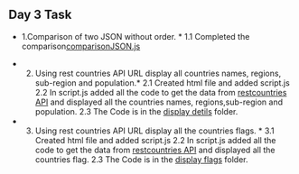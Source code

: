  ## Day 3 Task
  * 1.Comparison of  two JSON without order. *
      1.1 Completed the comparison[comparisonJSON.js](./comparisonJSON.js)

  * 2. Using rest countries API URL display all countries names, regions, sub-region and population.*
      2.1 Created html file and added script.js
      2.2 In script.js added all the code to get the data from [restcountries API](https://restcountries.com/v3.1/all) and displayed all the countries names, regions,sub-region and population.
      2.3 The Code is in the [display detils](./display%20details/) folder.
      
  * 3. Using rest countries API URL display all the countries flags. *
      3.1 Created html file and added script.js
      2.2 In script.js added all the code to get the data from [restcountries API](https://restcountries.com/v3.1/all) and displayed all the countries flag.
      2.3 The Code is in the [display flags](./display%20flags/) folder.
       
       



